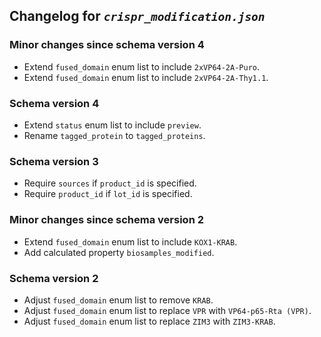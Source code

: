 ## Changelog for *`crispr_modification.json`*

### Minor changes since schema version 4

* Extend `fused_domain` enum list to include `2xVP64-2A-Puro`.
* Extend `fused_domain` enum list to include `2xVP64-2A-Thy1.1`.

### Schema version 4

* Extend `status` enum list to include `preview`.
* Rename `tagged_protein` to `tagged_proteins`.

### Schema version 3

* Require `sources` if `product_id` is specified.
* Require `product_id` if `lot_id` is specified.

### Minor changes since schema version 2

* Extend `fused_domain` enum list to include `KOX1-KRAB`.
* Add calculated property `biosamples_modified`.

### Schema version 2

* Adjust `fused_domain` enum list to remove `KRAB`.
* Adjust `fused_domain` enum list to replace `VPR` with `VP64-p65-Rta (VPR)`.
* Adjust `fused_domain` enum list to replace `ZIM3` with `ZIM3-KRAB`.

